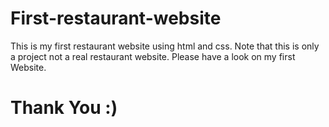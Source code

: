 # First-restaurant-website
This is my first restaurant website using html and css.
Note that this is only a project not a real restaurant website. 
Please have a look on my first Website.
# Thank You :)
